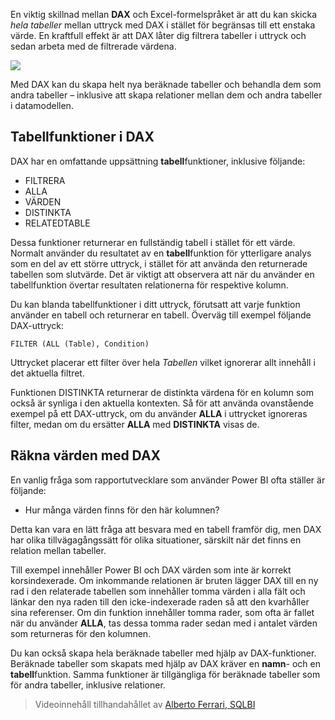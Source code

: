En viktig skillnad mellan **DAX** och Excel-formelspråket är att du kan skicka *hela tabeller* mellan uttryck med DAX i stället för begränsas till ett enstaka värde. En kraftfull effekt är att DAX låter dig filtrera tabeller i uttryck och sedan arbeta med de filtrerade värdena.

![](media/7-6-dax-tables-and-filtering/dax-tables-filtering_1.png)

Med DAX kan du skapa helt nya beräknade tabeller och behandla dem som andra tabeller – inklusive att skapa relationer mellan dem och andra tabeller i datamodellen.

## <a name="dax-table-functions"></a>Tabellfunktioner i DAX
DAX har en omfattande uppsättning **tabell**funktioner, inklusive följande:

* FILTRERA
* ALLA
* VÄRDEN
* DISTINKTA
* RELATEDTABLE

Dessa funktioner returnerar en fullständig tabell i stället för ett värde. Normalt använder du resultatet av en **tabell**funktion för ytterligare analys som en del av ett större uttryck, i stället för att använda den returnerade tabellen som slutvärde. Det är viktigt att observera att när du använder en tabellfunktion övertar resultaten relationerna för respektive kolumn.

Du kan blanda tabellfunktioner i ditt uttryck, förutsatt att varje funktion använder en tabell och returnerar en tabell. Överväg till exempel följande DAX-uttryck:

    FILTER (ALL (Table), Condition)

Uttrycket placerar ett filter över hela *Tabellen* vilket ignorerar allt innehåll i det aktuella filtret.

Funktionen DISTINKTA returnerar de distinkta värdena för en kolumn som också är synliga i den aktuella kontexten. Så för att använda ovanstående exempel på ett DAX-uttryck, om du använder **ALLA** i uttrycket ignoreras filter, medan om du ersätter **ALLA** med **DISTINKTA** visas de.

## <a name="counting-values-with-dax"></a>Räkna värden med DAX
En vanlig fråga som rapportutvecklare som använder Power BI ofta ställer är följande:

* Hur många värden finns för den här kolumnen?

Detta kan vara en lätt fråga att besvara med en tabell framför dig, men DAX har olika tillvägagångssätt för olika situationer, särskilt när det finns en relation mellan tabeller.

Till exempel innehåller Power BI och DAX värden som inte är korrekt korsindexerade. Om inkommande relationen är bruten lägger DAX till en ny rad i den relaterade tabellen som innehåller tomma värden i alla fält och länkar den nya raden till den icke-indexerade raden så att den kvarhåller sina referenser. Om din funktion innehåller tomma rader, som ofta är fallet när du använder **ALLA**, tas dessa tomma rader sedan med i antalet värden som returneras för den kolumnen.

Du kan också skapa hela beräknade tabeller med hjälp av DAX-funktioner. Beräknade tabeller som skapats med hjälp av DAX kräver en **namn**- och en **tabell**funktion. Samma funktioner är tillgängliga för beräknade tabeller som för andra tabeller, inklusive relationer.

> Videoinnehåll tillhandahållet av [Alberto Ferrari, SQLBI](http://www.sqlbi.com/learning-dax)
> 
> 


